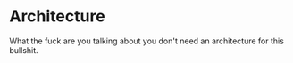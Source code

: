 # Architecture

What the fuck are you talking about you don't need an architecture for this bullshit.